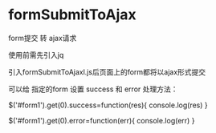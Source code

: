 # formSubmitToAjax

form提交 转 ajax请求

使用前需先引入jq

引入formSubmitToAjaxl.js后页面上的form都将以ajax形式提交  

可以给 指定的form 设置 success 和 error 处理方法：

$('#form1').get(0).success=function(res){
  console.log(res) 
} 

$('#form1').get(0).error=function(err){
  console.log(err) 
}
